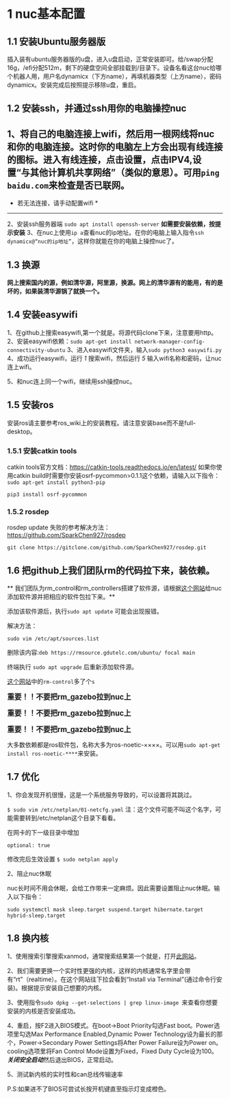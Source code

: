 # 1 nuc基本配置

## 1.1 安装Ubuntu服务器版

插入装有ubuntu服务器版的u盘，进入u盘启动，正常安装即可。给/swap分配16g，/efi分配512m，剩下的硬盘空间全部挂载到/目录下。设备名看这台nuc给哪个机器人用，用户名dynamicx（下方name），再填机器类型（上方name），密码dynamicx。安装完成后按照提示移除u盘，重启。

## 1.2 安装ssh，并通过ssh用你的电脑操控nuc

1、将自己的电脑连接上wifi，然后用一根网线将nuc和你的电脑连接。这时你的电脑左上方会出现有线连接的图标。进入有线连接，点击设置，点击IPV4,设置“与其他计算机共享网络”（类似的意思）。可用`ping baidu.com`来检查是否已联网。 
---
* 若无法连接，请手动配置wifi *
--- 
2、安装ssh服务器端
`sudo apt install openssh-server`
**如需要安装依赖，按提示安装**
3、在nuc上使用`ip a`查看nuc的ip地址。在你的电脑上输入指令`ssh dynamicx@“nuc的ip地址”`，这样你就能在你的电脑上操控nuc了。

## 1.3 换源

**网上搜索国内的源，例如清华源，阿里源，换源。网上的清华源有的能用，有的是坏的，如果装清华源锅了就换一个。**

## 1.4 安装easywifi

1、在github上搜索easywifi,第一个就是。将源代码clone下来，注意要用http。
2、安装easywifi依赖：`sudo apt-get install network-manager-config-connectivity-ubuntu`
3、进入easywifi文件夹，输入`sudo python3 easywifi.py`
4、成功运行easywifi，运行  *1*<!--Scan for networks-->  搜索wifi，然后运行  *5*<!--Setup new network-->  输入wifi名称和密码，让nuc连上wifi。

5、和nuc连上同一个wifi，继续用ssh操控nuc。

## 1.5 安装ros

安装ros请主要参考ros_wiki上的安装教程。请注意安装base而不是full-desktop。

### 1.5.1 安装catkin tools

catkin tools官方文档：https://catkin-tools.readthedocs.io/en/latest/
如果你使用catkin build时需要你安装osrf-pycommon>0.1.1这个依赖，请输入以下指令：
`sudo apt-get install python3-pip`

`pip3 install osrf-pycommon`

### 1.5.2 rosdep

rosdep update 失败的参考解决方法：https://github.com/SparkChen927/rosdep

`git clone https://gitclone.com/github.com/SparkChen927/rosdep.git`

## 1.6 把github上我们团队rm的代码拉下来，装依赖。

**
我们团队为rm_control和rm_controllers搭建了软件源，请根据[这个网站](https://rm-control-docs.netlify.app/quick_start/rm_source)给nuc添加软件源并把相应的软件包拉下来。**

添加该软件源后，执行`sudo apt update` 可能会出现报错。

解决方法：

`sudo vim /etc/apt/sources.list`

删除该内容:`deb https://rmsource.gdutelc.com/ubuntu/ focal main`

终端执行 `sudo apt upgrade` 后重新添加软件源。

[这个网站](https://rm-control-docs.netlify.app/quick_start/rm_source)中的`rm-control`多了个`s`

<big>**重要！！不要把rm_gazebo拉到nuc上**</big>

<big>**重要！！不要把rm_gazebo拉到nuc上**</big>

<big>**重要！！不要把rm_gazebo拉到nuc上**</big>

大多数依赖都是ros软件包，名称大多为ros-noetic-××××。可以用`sudo apt-get install ros-noetic-****`来安装。

## 1.7 优化

1、你会发现开机很慢，这是一个系统服务导致的，可以设置将其跳过。

`$ sudo vim /etc/netplan/01-netcfg.yaml`
注：这个文件可能不叫这个名字，可能需要转到/etc/netplan这个目录下看看。

在网卡的下一级目录中增加

`optional: true`

修改完后生效设置
`$ sudo netplan apply`

2、阻止nuc休眠

nuc长时间不用会休眠，会给工作带来一定麻烦。因此需要设置阻止nuc休眠。输入以下指令：

`sudo systemctl mask sleep.target suspend.target hibernate.target hybrid-sleep.target`

## 1.8 换内核

1、使用搜索引擎搜索xanmod，通常搜索结果第一个就是，打开[此网站](https://xanmod.org)。

2、我们需要更换一个实时性更强的内核，这样的内核通常名字里会带有“rt”（realtime）。在这个网站往下拉会看到“Install via Terminal”(通过命令行安装)。根据提示安装自己想要的内核。

3、使用指令`sudo dpkg --get-selections | grep linux-image `来查看你想要安装的内核是否安装成功。

4、重启，按F2进入BIOS模式。在boot->Boot Priority勾选Fast boot。Power选项里勾选Max Performance Enabled,Dynamic Power
Technology设为最长的那个，Power->Secondary Power Settings将After Power Failure设为Power on。cooling选项里将Fan Control
Mode设置为Fixed，Fixed Duty Cycle设为100。***关闭安全启动***然后退出BIOS，正常启动。

5、测试新内核的实时性和can总线传输速率

P.S:如果进不了BIOS可尝试长按开机键直至指示灯变成橙色。
